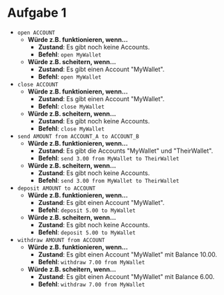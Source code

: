 # Aufgabe 1

- `open ACCOUNT`
	- **Würde z.B. funktionieren, wenn...**
		- **Zustand**: Es gibt noch keine Accounts.
		- **Befehl**: `open MyWallet`
	- **Würde z.B. scheitern, wenn...**
		- **Zustand**: Es gibt einen Account "MyWallet".
		- **Befehl**: `open MyWallet`
- `close ACCOUNT`
	- **Würde z.B. funktionieren, wenn...**
		- **Zustand**: Es gibt einen Account "MyWallet".
		- **Befehl**: `close MyWallet`
	- **Würde z.B. scheitern, wenn...**
		- **Zustand**: Es gibt noch keine Accounts.
		- **Befehl**: `close MyWallet`
- `send AMOUNT from ACCOUNT_A to ACCOUNT_B`
	- **Würde z.B. funktionieren, wenn...**
		- **Zustand**: Es gibt die Accounts "MyWallet" und "TheirWallet".
		- **Befehl**: `send 3.00 from MyWallet to TheirWallet`
	- **Würde z.B. scheitern, wenn...**
		- **Zustand**: Es gibt noch keine Accounts.
		- **Befehl**: `send 3.00 from MyWallet to TheirWallet`
- `deposit AMOUNT to ACCOUNT`
	- **Würde z.B. funktionieren, wenn...**
		- **Zustand**: Es gibt einen Account "MyWallet".
		- **Befehl**: `deposit 5.00 to MyWallet`
	- **Würde z.B. scheitern, wenn...**
		- **Zustand**: Es gibt noch keine Accounts.
		- **Befehl**: `deposit 5.00 to MyWallet`
- `withdraw AMOUNT from ACCOUNT`
	- **Würde z.B. funktionieren, wenn...**
		- **Zustand**: Es gibt einen Account "MyWallet" mit Balance 10.00.
		- **Befehl**: `withdraw 7.00 from MyWallet`
	- **Würde z.B. scheitern, wenn...**
		- **Zustand**: Es gibt einen Account "MyWallet" mit Balance 6.00.
		- **Befehl**: `withdraw 7.00 from MyWallet`
    